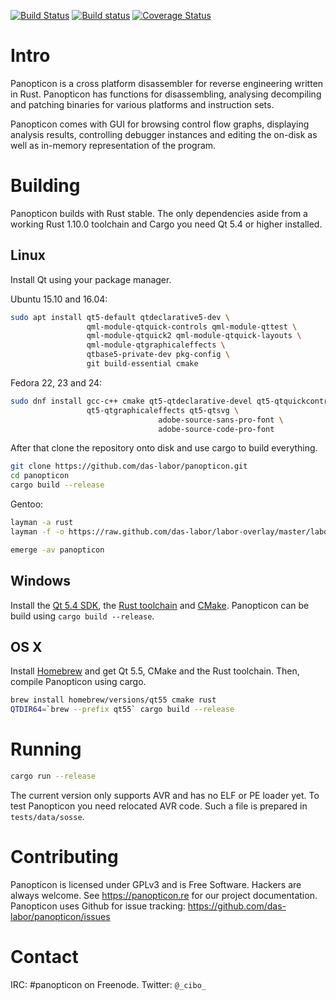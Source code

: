 [![Build Status](https://travis-ci.org/das-labor/panopticon.svg?branch=master)](https://travis-ci.org/das-labor/panopticon) [![Build status](https://ci.appveyor.com/api/projects/status/ht1wnf4qc0iocoar?svg=true)](https://ci.appveyor.com/project/flanfly/panopticon) [![Coverage Status](https://coveralls.io/repos/das-labor/panopticon/badge.svg?branch=master&service=github)](https://coveralls.io/github/das-labor/panopticon?branch=master)

Intro
=====

Panopticon is a cross platform disassembler for reverse engineering
written in Rust. Panopticon has functions for disassembling, analysing
decompiling and patching binaries for various platforms and instruction
sets.

Panopticon comes with GUI for browsing control flow graphs, displaying
analysis results, controlling debugger instances and editing the on-disk
as well as in-memory representation of the program.

Building
========

Panopticon builds with Rust stable. The only dependencies aside from
a working Rust 1.10.0 toolchain and Cargo you need Qt 5.4 or higher installed.

Linux
-----

Install Qt using your package manager.

Ubuntu 15.10 and 16.04:
```bash
sudo apt install qt5-default qtdeclarative5-dev \
                 qml-module-qtquick-controls qml-module-qttest \
                 qml-module-qtquick2 qml-module-qtquick-layouts \
                 qml-module-qtgraphicaleffects \
                 qtbase5-private-dev pkg-config \
                 git build-essential cmake
```

Fedora 22, 23 and 24:
```bash
sudo dnf install gcc-c++ cmake qt5-qtdeclarative-devel qt5-qtquickcontrols \
                 qt5-qtgraphicaleffects qt5-qtsvg \
								 adobe-source-sans-pro-font \
								 adobe-source-code-pro-font
```

After that clone the repository onto disk and use cargo to build
everything.

```bash
git clone https://github.com/das-labor/panopticon.git
cd panopticon
cargo build --release
```

Gentoo:

```bash
layman -a rust
layman -f -o https://raw.github.com/das-labor/labor-overlay/master/labor-overlay -a labor-overlay

emerge -av panopticon
```

Windows
-------

Install the [Qt 5.4 SDK](http://download.qt.io/official_releases/online_installers/qt-unified-windows-x86-online.exe), the [Rust toolchain](https://static.rust-lang.org/dist/rust-1.10.0-x86_64-pc-windows-gnu.msi) and [CMake](https://cmake.org/files/v3.6/cmake-3.6.1-win64-x64.msi).
Panopticon can be build using ``cargo build --release``.

OS X
----

Install [Homebrew](http://brew.sh/) and get Qt 5.5, CMake and the Rust toolchain. Then, compile Panopticon using cargo.

```bash
brew install homebrew/versions/qt55 cmake rust
QTDIR64=`brew --prefix qt55` cargo build --release
```

Running
=======

```bash
cargo run --release
```

The current version only supports AVR and has no ELF or PE loader yet.
To test Panopticon you need relocated AVR code. Such a file is
prepared in ``tests/data/sosse``.

Contributing
============

Panopticon is licensed under GPLv3 and is Free Software. Hackers are
always welcome. See https://panopticon.re for our project documentation.
Panopticon uses Github for issue tracking: https://github.com/das-labor/panopticon/issues

Contact
=======

IRC: #panopticon on Freenode.
Twitter: ```@_cibo_```
